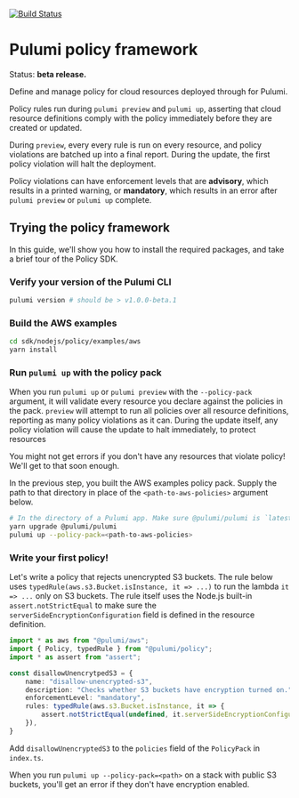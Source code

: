 [![Build Status](https://travis-ci.com/pulumi/pulumi-policy.svg?token=eHg7Zp5zdDDJfTjY8ejq&branch=master)](https://travis-ci.com/pulumi/pulumi-policy)

# Pulumi policy framework

Status: **beta release.**

Define and manage policy for cloud resources deployed through for Pulumi.

Policy rules run during `pulumi preview` and `pulumi up`, asserting that cloud resource definitions
comply with the policy immediately before they are created or updated.

During `preview`, every every rule is run on every resource, and policy violations are batched up
into a final report. During the update, the first policy violation will halt the deployment.

Policy violations can have enforcement levels that are **advisory**, which results in a printed
warning, or **mandatory**, which results in an error after `pulumi preview` or `pulumi up` complete.

## Trying the policy framework

In this guide, we'll show you how to install the required packages, and take a brief tour of the
Policy SDK.

### Verify your version of the Pulumi CLI

```sh
pulumi version # should be > v1.0.0-beta.1
```

### Build the AWS examples

```sh
cd sdk/nodejs/policy/examples/aws
yarn install
```

### Run `pulumi up` with the policy pack

When you run `pulumi up` or `pulumi preview` with the `--policy-pack` argument, it will validate
every resource you declare against the policies in the pack. `preview` will attempt to run all
policies over all resource definitions, reporting as many policy violations as it can. During the
update itself, any policy violation will cause the update to halt immediately, to protect resources

You might not get errors if you don't have any resources that violate policy!
We'll get to that soon enough.

In the previous step, you built the AWS examples policy pack. Supply the path to that directory in
place of the `<path-to-aws-policies>` argument below.

```sh
# In the directory of a Pulumi app. Make sure @pulumi/pulumi is `latest`!
yarn upgrade @pulumi/pulumi
pulumi up --policy-pack=<path-to-aws-policies>
```

### Write your first policy!

Let's write a policy that rejects unencrypted S3 buckets. The rule below uses
`typedRule(aws.s3.Bucket.isInstance, it => ...)` to run the lambda `it => ...` only on S3 buckets.
The rule itself uses the Node.js built-in `assert.notStrictEqual` to make sure the
`serverSideEncryptionConfiguration` field is defined in the resource definition.

```typescript
import * as aws from "@pulumi/aws";
import { Policy, typedRule } from "@pulumi/policy";
import * as assert from "assert";

const disallowUnencrytpedS3 = {
    name: "disallow-unencrypted-s3",
    description: "Checks whether S3 buckets have encryption turned on.",
    enforcementLevel: "mandatory",
    rules: typedRule(aws.s3.Bucket.isInstance, it => {
        assert.notStrictEqual(undefined, it.serverSideEncryptionConfiguration);
    }),
}
```

Add `disallowUnencryptedS3` to the `policies` field of the `PolicyPack` in `index.ts`.

When you run `pulumi up --policy-pack=<path>` on a stack with public S3 buckets, you'll get an error
if they don't have encryption enabled.
